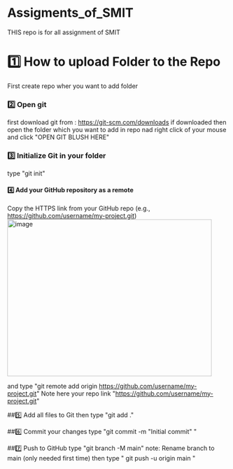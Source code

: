 # Assigments_of_SMIT
THIS repo is for all assignment of SMIT 


# 1️⃣ How to upload Folder to the Repo 
First create repo wher you want to add folder
### 2️⃣ Open git 
first download git from : https://git-scm.com/downloads 
if downloaded then  open the folder which you want to add in repo nad right click of your mouse and click "OPEN GIT BLUSH HERE" 
### 3️⃣ Initialize Git in your folder
type "git init"
#### 4️⃣ Add your GitHub repository as a remote
Copy the HTTPS link from your GitHub repo (e.g., https://github.com/username/my-project.git)
<img width="467" height="359" alt="image" src="https://github.com/user-attachments/assets/6cc33c07-6481-4ce1-94e3-7160e981acdd" />

and type "git remote add origin https://github.com/username/my-project.git" Note here your repo link "https://github.com/username/my-project.git"

##5️⃣ Add all files to Git
then type "git add ."

##6️⃣ Commit your changes
type "git commit -m "Initial commit" "

##7️⃣ Push to GitHub
type "git branch -M main" note: Rename branch to main (only needed first time)
then type " git push -u origin main " 

